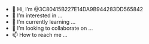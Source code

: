 - 👋 Hi, I’m @3C80415B227E14DA9B944283DD565842
- 👀 I’m interested in ...
- 🌱 I’m currently learning ...
- 💞️ I’m looking to collaborate on ...
- 📫 How to reach me ...

<!---
3C80415B227E14DA9B944283DD565842/3C80415B227E14DA9B944283DD565842 is a ✨ special ✨ repository because its `README.md` (this file) appears on your GitHub profile.
You can click the Preview link to take a look at your changes.
--->
